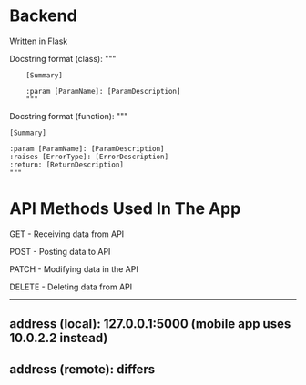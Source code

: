 # Backend
Written in Flask

Docstring format (class):
        """

        [Summary]
        
        :param [ParamName]: [ParamDescription]
        """
Docstring format (function):
    """

    [Summary]

    :param [ParamName]: [ParamDescription]
    :raises [ErrorType]: [ErrorDescription]
    :return: [ReturnDescription]
    """

# API Methods Used In The App

GET - Receiving data from API

POST - Posting data to API

PATCH - Modifying data in the API

DELETE - Deleting data from API

------------------------------------------------------------

## address (local): 127.0.0.1:5000 (mobile app uses 10.0.2.2 instead)
## address (remote): differs
